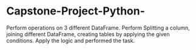 # Capstone-Project-Python-
Perform operations on 3 different DataFrame. Perform Splitting a column, joining different DataFrame, creating tables by applying the given conditions. Apply the logic and performed the task.
